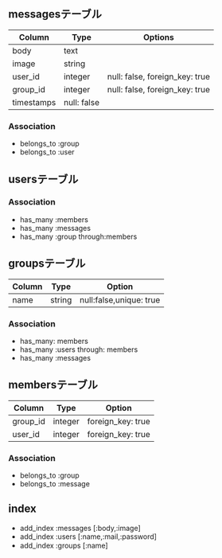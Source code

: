 ## messagesテーブル

|Column|Type|Options|
|------|----|-------|
|body|text||
|image|string||
|user_id|integer|null: false, foreign_key: true|
|group_id|integer|null: false, foreign_key: true|
|timestamps|null: false|

### Association
- belongs_to :group
- belongs_to :user


## usersテーブル

### Association
- has_many :members
- has_many :messages
- has_many :group through:members

## groupsテーブル

|Column|Type|Option|
|------|----|------|
|name|string|null:false,unique: true|

### Association
- has_many: members
- has_many :users through: members
- has_many :messages

## membersテーブル

|Column|Type|Option|
|------|----|------|
|group_id|integer|foreign_key: true|
|user_id|integer|foreign_key: true|

### Association
- belongs_to :group
- belongs_to :message

## index
- add_index :messages [:body,:image]
- add_index :users [:name,:mail,:password]
- add_index :groups [:name]

